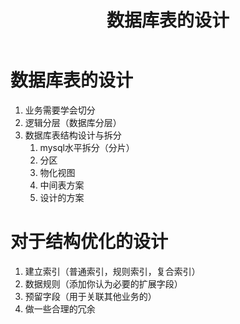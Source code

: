 ﻿---
layout: post
title: 数据库表的设计
categories: Oracle
description: 数据库表的设计
keywords: 数据库表的设计
---

# 数据库表的设计 #

1. 业务需要学会切分
2. 逻辑分层（数据库分层）
3. 数据库表结构设计与拆分
   1. mysql水平拆分（分片）
   2. 分区
   3. 物化视图
   4. 中间表方案
   5. 设计的方案

# 对于结构优化的设计 #

1. 建立索引（普通索引，规则索引，复合索引）
2. 数据规则（添加你认为必要的扩展字段）
3. 预留字段（用于关联其他业务的）
4. 做一些合理的冗余
   
    


